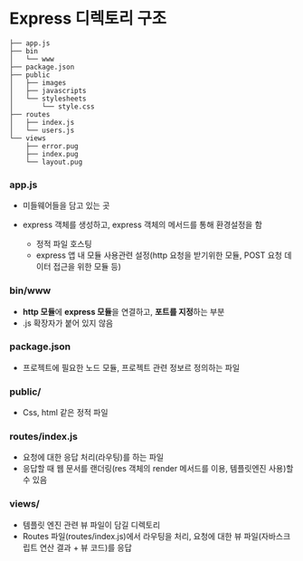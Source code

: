 #  Express 디렉토리 구조



```
├── app.js
├── bin
│   └── www
├── package.json
├── public
│   ├── images
│   ├── javascripts
│   └── stylesheets
│       └── style.css
├── routes
│   ├── index.js
│   └── users.js
└── views
    ├── error.pug
    ├── index.pug
    └── layout.pug
```

###  app.js

- 미들웨어들을 담고 있는 곳

- express 객체를 생성하고, express 객체의 메서드를 통해 환경설정을 함
  - 정적 파일 호스팅
  - express 앱 내 모듈 사용관련 설정(http 요청을 받기위한 모듈, POST 요청 데이터 접근을 위한 모듈 등)

### bin/www

- **http 모듈**에 **express 모듈**을 연결하고, **포트를 지정**하는 부분
- .js 확장자가 붙어 있지 않음

### package.json

- 프로젝트에 필요한 노드 모듈, 프로젝트 관련 정보르 정의하는 파일

### public/

- Css, html 같은 정적 파일

### routes/index.js

- 요청에 대한 응답 처리(라우팅)를 하는 파일
- 응답할 때 웹 문서를 랜더링(res 객체의 render 메서드를 이용, 템플릿엔진 사용)할 수 있음

### views/

- 템플릿 엔진 관련 뷰 파일이 담길 디렉토리
- Routes 파일(routes/index.js)에서 라우팅을 처리, 요청에 대한 뷰 파일(자바스크립트 연산 결과 + 뷰 코드)를 응답

